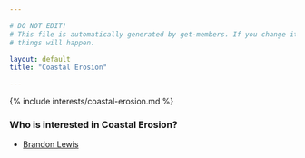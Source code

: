 ```yaml
---

# DO NOT EDIT!
# This file is automatically generated by get-members. If you change it, bad
# things will happen.

layout: default
title: "Coastal Erosion"

---
```


{% include interests/coastal-erosion.md %}

### Who is interested in Coastal Erosion?


* [Brandon Lewis](/members/brandon-lewis.html)
